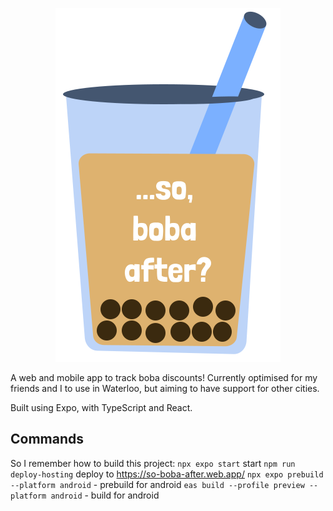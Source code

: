 <p align="center">
   <img src="./assets/images/boba.svg">
</p>

A web and mobile app to track boba discounts! Currently optimised for my friends and I to use in Waterloo, but aiming to have support for other cities.

Built using Expo, with TypeScript and React. 

## Commands
So I remember how to build this project:
`npx expo start` start
`npm run deploy-hosting` deploy to https://so-boba-after.web.app/
`npx expo prebuild --platform android` - prebuild for android
`eas build --profile preview --platform android` - build for android
